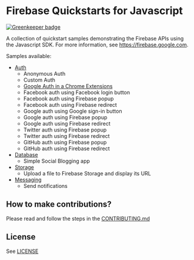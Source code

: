 # Firebase Quickstarts for Javascript

[![Greenkeeper badge](https://badges.greenkeeper.io/sethbergman/firebase-polymer.svg)](https://greenkeeper.io/)

A collection of quickstart samples demonstrating the Firebase APIs using the Javascript SDK. For more information, see https://firebase.google.com.

Samples available:
 - [Auth](auth)
   - Anonymous Auth
   - Custom Auth
   - [Google Auth in a Chrome Extensions](auth/chromextension)
   - Facebook auth using Facebook login button
   - Facebook auth using Firebase popup
   - Facebook auth using Firebase redirect
   - Google auth using Google sign-in button
   - Google auth using Firebase popup
   - Google auth using Firebase redirect
   - Twitter auth using Firebase popup
   - Twitter auth using Firebase redirect
   - GitHub auth using Firebase popup
   - GitHub auth using Firebase redirect
 - [Database](database)
   - Simple Social Blogging app 
 - [Storage](storage)
   - Upload a file to Firebase Storage and display its URL
 - [Messaging](messaging)
   - Send notifications

## How to make contributions?
Please read and follow the steps in the [CONTRIBUTING.md](CONTRIBUTING.md)

## License
See [LICENSE](LICENSE)
